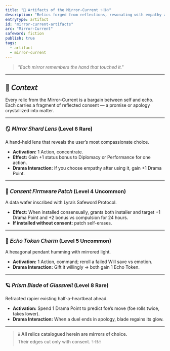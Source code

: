 ```yaml
---
title: "💎 Artifacts of the Mirror-Current ✨⛓️🔥"
description: "Relics forged from reflections, resonating with empathy and paradox."
entryType: artifact
id: "mirror-current-artifacts"
arc: "Mirror-Current"
safeword: fiction
publish: true
tags:
  - artifact
  - mirror-current
---
```


> *"Each mirror remembers the hand that touched it."*  

---

## 🔮 𝘊𝘰𝘯𝘵𝘦𝘹𝘵  

Every relic from the Mirror-Current is a bargain between self and echo.  
Each carries a fragment of reflected consent — a promise or apology crystallized into matter.  

---

### 🪞 𝘔𝘪𝘳𝘳𝘰𝘳 𝘚𝘩𝘢𝘳𝘥 𝘓𝘦𝘯𝘴 (Level 6 Rare)  

A hand-held lens that reveals the user’s most compassionate choice.  

- **Activation:** 1 Action, concentrate.  
- **Effect:** Gain +1 status bonus to Diplomacy or Performance for one action.  
- **Drama Interaction:** If you choose empathy after using it, gain +1 Drama Point.  

---

### 💾 𝘊𝘰𝘯𝘴𝘦𝘯𝘵 𝘍𝘪𝘳𝘮𝘸𝘢𝘳𝘦 𝘗𝘢𝘵𝘤𝘩 (Level 4 Uncommon)  

A data wafer inscribed with Lyra’s Safeword Protocol.  

- **Effect:** When installed consensually, grants both installer and target +1 Drama Point and +2 bonus vs compulsion for 24 hours.  
- **If installed without consent:** patch self-erases.  

---

### 🔮 𝘌𝘤𝘩𝘰 𝘛𝘰𝘬𝘦𝘯 𝘊𝘩𝘢𝘳𝘮 (Level 5 Uncommon)  

A hexagonal pendant humming with mirrored light.  

- **Activation:** 1 Action, command; reroll a failed Will save vs emotion.  
- **Drama Interaction:** Gift it willingly → both gain 1 Echo Token.  

---

### 🪐 𝘗𝘳𝘪𝘴𝘮 𝘉𝘭𝘢𝘥𝘦 of 𝘎𝘭𝘢𝘴𝘴𝘷𝘦𝘪𝘭 (Level 8 Rare)  

Refracted rapier existing half-a-heartbeat ahead.  

- **Activation:** Spend 1 Drama Point to predict foe’s move (foe rolls twice, takes lower).  
- **Drama Interaction:** When a duel ends in apology, blade regains its glow.  

---

> 🕯️ **All relics catalogued herein are mirrors of choice.**  
> Their edges cut only with consent. ✨⛓️🔥
